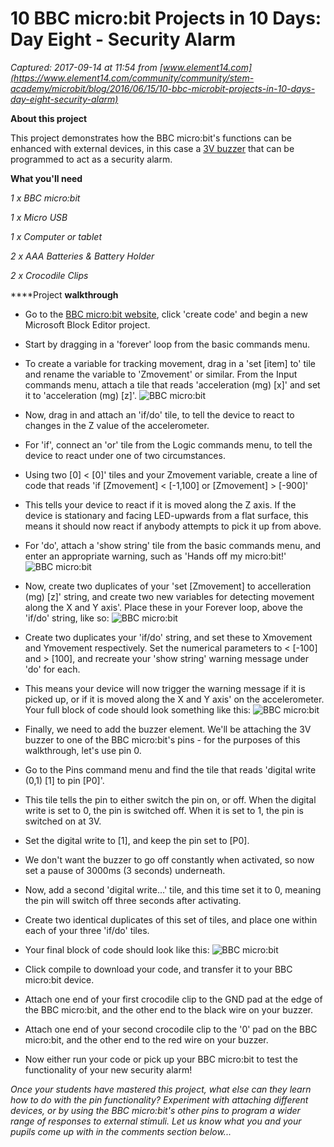 # 10 BBC micro:bit Projects in 10 Days: Day Eight - Security Alarm

_Captured: 2017-09-14 at 11:54 from [www.element14.com](https://www.element14.com/community/community/stem-academy/microbit/blog/2016/06/15/10-bbc-microbit-projects-in-10-days-day-eight-security-alarm)_

**About this project**

This project demonstrates how the BBC micro:bit's functions can be enhanced with external devices, in this case a [3V buzzer](http://cpc.farnell.com/kingstate/kpeg-350/buzzer-piezo/dp/LS02970?COM=June) that can be programmed to act as a security alarm.

**What you'll need**

_1 x BBC micro:bit_

_1 x Micro USB_

_1 x Computer or tablet_

_2 x AAA Batteries & Battery Holder_

_2 x Crocodile Clips_

****Project ****walkthrough****

  * Go to the [BBC micro:bit website](https://www.element14.com/community/external-link.jspa?url=https%3A%2F%2Fwww.microbit.co.uk%2F), click 'create code' and begin a new Microsoft Block Editor project.
  * Start by dragging in a 'forever' loop from the basic commands menu.
  * To create a variable for tracking movement, drag in a 'set [item] to' tile and rename the variable to 'Zmovement' or similar. From the Input commands menu, attach a tile that reads 'acceleration (mg) [x]' and set it to 'acceleration (mg) [z]'.
![BBC micro:bit ](https://www.element14.com/community/servlet/JiveServlet/downloadImage/38-23300-287773/Alarm+1.png)

  * Now, drag in and attach an 'if/do' tile, to tell the device to react to changes in the Z value of the accelerometer.
  * For 'if', connect an 'or' tile from the Logic commands menu, to tell the device to react under one of two circumstances.
  * Using two [0] < [0]' tiles and your Zmovement variable, create a line of code that reads 'if [Zmovement] < [-1,100] or [Zmovement] > [-900]'
  * This tells your device to react if it is moved along the Z axis. If the device is stationary and facing LED-upwards from a flat surface, this means it should now react if anybody attempts to pick it up from above.
  * For 'do', attach a 'show string' tile from the basic commands menu, and enter an appropriate warning, such as 'Hands off my micro:bit!'
![BBC micro:bit ](https://www.element14.com/community/servlet/JiveServlet/downloadImage/38-23300-287991/Alarm+2.png)

  * Now, create two duplicates of your 'set [Zmovement] to accelleration (mg) [z]' string, and create two new variables for detecting movement along the X and Y axis'. Place these in your Forever loop, above the 'if/do' string, like so:
![BBC micro:bit ](https://www.element14.com/community/servlet/JiveServlet/downloadImage/38-23300-287992/Alarm+3.png)

  * Create two duplicates your 'if/do' string, and set these to Xmovement and Ymovement respectively. Set the numerical parameters to < [-100] and > [100], and recreate your 'show string' warning message under 'do' for each.
  * This means your device will now trigger the warning message if it is picked up, or if it is moved along the X and Y axis' on the accelerometer. Your full block of code should look something like this:
![BBC micro:bit ](https://www.element14.com/community/servlet/JiveServlet/downloadImage/38-23300-287993/Alarm+4.png)

  * Finally, we need to add the buzzer element. We'll be attaching the 3V buzzer to one of the BBC micro:bit's pins - for the purposes of this walkthrough, let's use pin 0.
  * Go to the Pins command menu and find the tile that reads 'digital write (0,1) [1] to pin [P0]'.
  * This tile tells the pin to either switch the pin on, or off. When the digital write is set to 0, the pin is switched off. When it is set to 1, the pin is switched on at 3V.
  * Set the digital write to [1], and keep the pin set to [P0].
  * We don't want the buzzer to go off constantly when activated, so now set a pause of 3000ms (3 seconds) underneath.
  * Now, add a second 'digital write...' tile, and this time set it to 0, meaning the pin will switch off three seconds after activating.
  * Create two identical duplicates of this set of tiles, and place one within each of your three 'if/do' tiles.
  * Your final block of code should look like this:
![BBC micro:bit ](https://www.element14.com/community/servlet/JiveServlet/downloadImage/38-23300-287995/Alarm+6.png)

  * Click compile to download your code, and transfer it to your BBC micro:bit device.
  * Attach one end of your first crocodile clip to the GND pad at the edge of the BBC micro:bit, and the other end to the black wire on your buzzer.
  * Attach one end of your second crocodile clip to the '0' pad on the BBC micro:bit, and the other end to the red wire on your buzzer.
  * Now either run your code or pick up your BBC micro:bit to test the functionality of your new security alarm!

_Once your students have mastered this project, what else can they learn how to do with the pin functionality? Experiment with attaching different devices, or by using the BBC micro:bit's other pins to program a wider range of responses to external stimuli. Let us know what you and your pupils come up with in the comments section below..._
